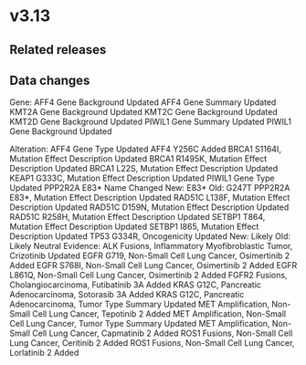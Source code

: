 # v3.13

## Related releases

## Data changes

Gene:
AFF4 Gene Background Updated
AFF4 Gene Summary Updated
KMT2A Gene Background Updated
KMT2C Gene Background Updated
KMT2D Gene Background Updated
PIWIL1 Gene Summary Updated
PIWIL1 Gene Background Updated

Alteration:
AFF4 Gene Type Updated
AFF4 Y256C Added
BRCA1 S1164I, Mutation Effect Description Updated
BRCA1 R1495K, Mutation Effect Description Updated
BRCA1 L22S, Mutation Effect Description Updated
KEAP1 G333C, Mutation Effect Description Updated
PIWIL1 Gene Type Updated
PPP2R2A E83* Name Changed
	 New: E83*
	 Old: G247T
PPP2R2A E83*, Mutation Effect Description Updated
RAD51C L138F, Mutation Effect Description Updated
RAD51C D159N, Mutation Effect Description Updated
RAD51C R258H, Mutation Effect Description Updated
SETBP1 T864, Mutation Effect Description Updated
SETBP1 I865, Mutation Effect Description Updated
TP53 G334R, Oncogenicity Updated
	 New: Likely
	 Old: Likely Neutral
Evidence:
ALK Fusions, Inflammatory Myofibroblastic Tumor, Crizotinib  Updated
EGFR G719, Non-Small Cell Lung Cancer, Osimertinib 2 Added
EGFR S768I, Non-Small Cell Lung Cancer, Osimertinib 2 Added
EGFR L861Q, Non-Small Cell Lung Cancer, Osimertinib 2 Added
FGFR2 Fusions, Cholangiocarcinoma, Futibatinib 3A Added
KRAS G12C, Pancreatic Adenocarcinoma, Sotorasib 3A Added
KRAS G12C, Pancreatic Adenocarcinoma, Tumor Type Summary Updated
MET Amplification, Non-Small Cell Lung Cancer, Tepotinib 2 Added
MET Amplification, Non-Small Cell Lung Cancer, Tumor Type Summary Updated
MET Amplification, Non-Small Cell Lung Cancer, Capmatinib 2 Added
ROS1 Fusions, Non-Small Cell Lung Cancer, Ceritinib 2 Added
ROS1 Fusions, Non-Small Cell Lung Cancer, Lorlatinib 2 Added
